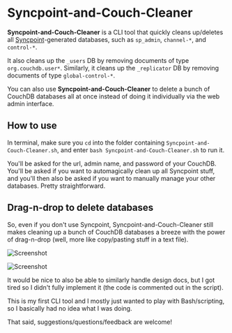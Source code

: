 # Syncpoint-and-Couch-Cleaner

**Syncpoint-and-Couch-Cleaner** is a CLI tool that quickly cleans up/deletes all [Syncpoint][1]-generated databases, such as `sp_admin`, `channel-*`, and `control-*`.

It also cleans up the `_users` DB by removing documents of type `org.couchdb.user*`. Similarly, it cleans up the `_replicator` DB by removing documents of type `global-control-*`. 

You can also use **Syncpoint-and-Couch-Cleaner** to delete a bunch of CouchDB databases all at once instead of doing it individually via the web admin interface.

## How to use

In terminal, make sure you `cd` into the folder containing `Syncpoint-and-Couch-Cleaner.sh`, and enter `bash Syncpoint-and-Couch-Cleaner.sh` to run it. 

You'll be asked for the url, admin name, and password of your CouchDB. You'll be asked if you want to automagically clean up all Syncpoint stuff, and you'll then also be asked if you want to manually manage your other databases. Pretty straightforward. 

## Drag-n-drop to delete databases

So, even if you don't use Syncpoint, Syncpoint-and-Couch-Cleaner still makes cleaning up a bunch of CouchDB databases a breeze with the power of drag-n-drop (well, more like copy/pasting stuff in a text file).

![Screenshot](https://s3.amazonaws.com/files.droplr.com/files_production/acc_60414/ZAiD?AWSAccessKeyId=AKIAJSVQN3Z4K7MT5U2A&Expires=1350771487&Signature=HDk%2BfVyvhQIZoI%2FHkMAS7VJcpZg%3D&response-content-disposition=inline%3B%20filename%2A%3DUTF-8%27%27Screenshot%2B2012-10-20%2Bat%2B14.17.44.png)

![Screenshot](https://s3.amazonaws.com/files.droplr.com/files_production/acc_60414/mqsA?AWSAccessKeyId=AKIAJSVQN3Z4K7MT5U2A&Expires=1350770545&Signature=LpjPuXc2Rkx9nlcYS0FWcXPulkE%3D&response-content-disposition=inline%3B%20filename%2A%3DUTF-8%27%27Screenshot%2B2012-10-20%2Bat%2B14.01.37.png)

It would be nice to also be able to similarly handle design docs, but I got tired so I didn't fully implement it (the code is commented out in the script).

This is my first CLI tool and I mostly just wanted to play with Bash/scripting, so I basically had no idea what I was doing. 

That said, suggestions/questions/feedback are welcome! 

[1]:https://github.com/couchbaselabs/Syncpoint-API